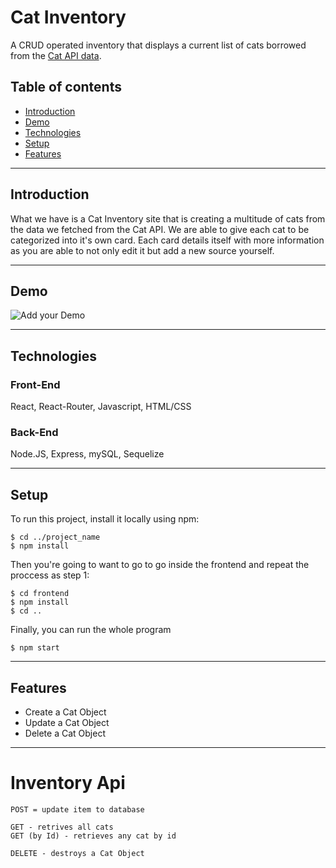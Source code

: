 # Cat Inventory 
A CRUD operated inventory that displays a current list of cats borrowed from the [Cat API data](https://thecatapi.com/). 




## Table of contents

- [Introduction](#introduction)
- [Demo](#demo)
- [Technologies](#technologies)
- [Setup](#setup)
- [Features](#features)


---

## Introduction

What we have is a Cat Inventory site that is creating a multitude of cats from the data we fetched from the Cat API. We are able to give each cat to be categorized into it's own card. Each card details itself with more information as you are able to not only edit it but add a new source yourself.



---

## Demo

![Add your Demo](readme_assets/screen.gif) 

---

## Technologies

### Front-End
React, React-Router, Javascript, HTML/CSS

### Back-End
Node.JS, Express, mySQL, Sequelize

---

## Setup

To run this project, install it locally using npm:

```
$ cd ../project_name
$ npm install
```
Then you're going to want to go to go inside the frontend and repeat the proccess as step 1:

```
$ cd frontend
$ npm install
$ cd ..
```
Finally, you can run the whole program

```
$ npm start
```

---

## Features

- Create a Cat Object
- Update a Cat Object
- Delete a Cat Object

---

# Inventory Api

```
POST = update item to database
```

```
GET - retrives all cats
GET (by Id) - retrieves any cat by id
```

```
DELETE - destroys a Cat Object
```

